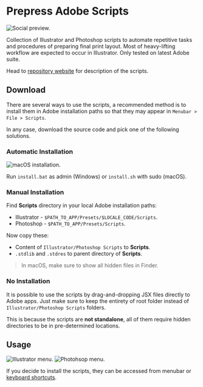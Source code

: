 # Prepress Adobe Scripts

![Social preview.](https://github.com/hendraanggrian/prepress-adobe-scripts/raw/assets/social_preview.png)

Collection of Illustrator and Photoshop scripts to automate repetitive tasks and procedures of preparing final print layout. Most of heavy-lifting workflow are expected to occur in Illustrator. Only tested on latest Adobe suite.

Head to [repository website](http://hendraanggrian.com/prepress-adobe-scripts/) for description of the scripts.

## Download

There are several ways to use the scripts, a recommended method is to install them in Adobe installation paths so that they may appear in `Menubar > File > Scripts`.

In any case, download the source code and pick one of the following solutions.

### Automatic Installation

![macOS installation.](https://github.com/hendraanggrian/prepress-adobe-scripts/raw/assets/install.png)

Run `install.bat` as admin (Windows) or `install.sh` with sudo (macOS).

### Manual Installation

Find **Scripts** directory in your local Adobe installation paths:

- Illustrator - `$PATH_TO_APP/Presets/$LOCALE_CODE/Scripts`.
- Photoshop - `$PATH_TO_APP/Presets/Scripts`.

Now copy these:

- Content of `Illustrator/Photoshop Scripts` to **Scripts**.
- `.stdlib` and `.stdres` to parent directory of **Scripts**.

> In macOS, make sure to show all hidden files in Finder.

### No Installation

It is possible to use the scripts by drag-and-dropping JSX files directly to Adobe apps.
Just make sure to keep the entirety of root folder instead of `Illustrator/Photoshop Scripts` folders.

This is because the scripts are **not standalone**, all of them require hidden directories to be in pre-determined locations.

## Usage

![Illustrator menu.](https://github.com/hendraanggrian/prepress-adobe-scripts/raw/assets/menu_ai.png)
![Photohsop menu.](https://github.com/hendraanggrian/prepress-adobe-scripts/raw/assets/menu_psd.png)

If you decide to install the scripts, they can be accessed from menubar or [keyboard shortcuts](Actions).
